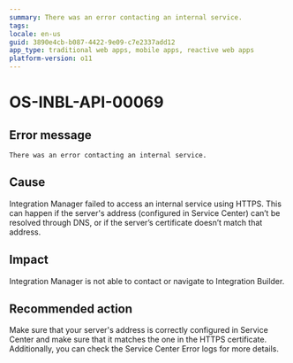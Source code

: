 ```yaml
---
summary: There was an error contacting an internal service.
tags:
locale: en-us
guid: 3890e4cb-b087-4422-9e09-c7e2337add12
app_type: traditional web apps, mobile apps, reactive web apps
platform-version: o11
---
```


# OS-INBL-API-00069

## Error message

`There was an error contacting an internal service.`

## Cause

Integration Manager failed to access an internal service using HTTPS.
This can happen if the server's address (configured in Service Center) can’t be resolved through DNS, or if the server’s certificate doesn’t match that address. 

## Impact

Integration Manager is not able to contact or navigate to Integration Builder.

## Recommended action

Make sure that your server's address is correctly configured in Service Center and make sure that it matches the one in the HTTPS certificate.
Additionally, you can check the Service Center Error logs for more details.
